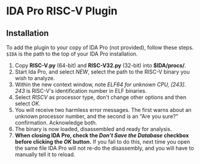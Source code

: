 # IDA Pro RISC-V Plugin

## Installation

To add the plugin to your copy of IDA Pro (not provided), follow these steps.
`$IDA` is the path to the top of your IDA Pro installation.

1. Copy **RISC-V.py** (64-bit) and **RISC-V32.py** (32-bit) into **$IDA/procs/**.
2. Start Ida Pro, and select _NEW_, select the path to the RISC-V binary you wish to analyze.
3. Within the new context window, note _ELF64 for unknown CPU, [243]_. _243_ is RISC-V's identification number in ELF binaries.
4. Select _RISCV_ as processor type, don't change other options and then select _OK_.
5. You will receive two harmless error messages. The first warns about an unknown processor number, and the second is an "Are you sure?" confirmation. Acknowledge both.
6. The binary is now loaded, disassembled and ready for analysis.
7. **When closing IDA Pro, check the _Don’t Save the Database_ checkbox before clicking the _OK_ button.** If you fail to do this, next time you open the same file IDA Pro will not re-do the disassembly, and you will have to manually tell it to reload.
